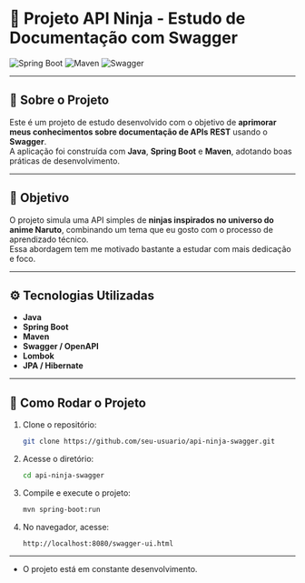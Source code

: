 # 🥷 Projeto API Ninja - Estudo de Documentação com Swagger

![Spring Boot](https://img.shields.io/badge/Spring%20Boot-6DB33F?logo=springboot&logoColor=white&style=for-the-badge)
![Maven](https://img.shields.io/badge/Maven-C71A36?logo=apachemaven&logoColor=white&style=for-the-badge)
![Swagger](https://img.shields.io/badge/Swagger-85EA2D?logo=swagger&logoColor=black&style=for-the-badge)

---

## 🧠 Sobre o Projeto

Este é um projeto de estudo desenvolvido com o objetivo de **aprimorar meus conhecimentos sobre documentação de APIs REST** usando o **Swagger**.  
A aplicação foi construída com **Java**, **Spring Boot** e **Maven**, adotando boas práticas de desenvolvimento.

---

## 🎯 Objetivo

O projeto simula uma API simples de **ninjas inspirados no universo do anime Naruto**, combinando um tema que eu gosto com o processo de aprendizado técnico.  
Essa abordagem tem me motivado bastante a estudar com mais dedicação e foco.

---

## ⚙️ Tecnologias Utilizadas

- **Java**
- **Spring Boot**
- **Maven**
- **Swagger / OpenAPI**
- **Lombok**
- **JPA / Hibernate**

---


## 🚀 Como Rodar o Projeto

1. Clone o repositório:
   ```bash
   git clone https://github.com/seu-usuario/api-ninja-swagger.git
   ```

2. Acesse o diretório:
   ```bash
   cd api-ninja-swagger
   ```

3. Compile e execute o projeto:
   ```bash
   mvn spring-boot:run
   ```

4. No navegador, acesse:
   ```
   http://localhost:8080/swagger-ui.html
   ```

---
- O projeto está em constante desenvolvimento.
